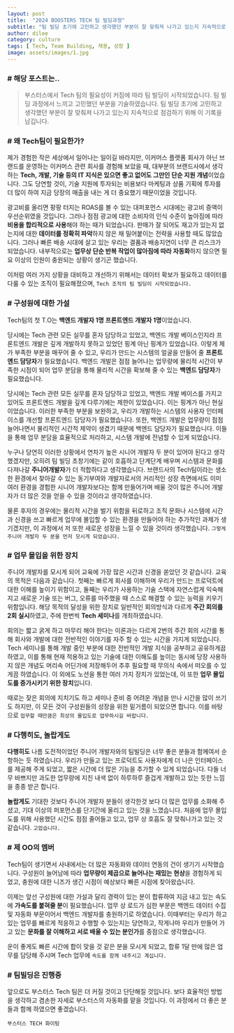 ```yaml
---
layout: post
title:  "2024 BOOSTERS TECH 팀 빌딩과정"
subtitle: "팀 빌딩 초기에 고민하고 생각했던 부분이 잘 맞춰져 나가고 있는지 지속적으로 점검하기 위해 기술하였습니다"
author: dilee
category: culture
tags: [ Tech, Team Building, 채용, 성장 ]
image: assets/images/1.jpg
---
```


### # 해당 포스트는..
> 부스터스에서 Tech 팀의 필요성이 커짐에 따라 팀 빌딩이 시작되었습니다. 팀 빌딩 과정에서 느끼고 고민했던 부분을 기술하였습니다. 팀 빌딩 초기에 고민하고 생각했던 부분이 잘 맞춰져 나가고 있는지 지속적으로 점검하기 위해 이 기록을 남깁니다.

### # 왜 Tech팀이 필요한가?
제가 경험한 작은 세상에서 일어나는 일이길 바라지만, 이커머스 플랫폼 회사가 아닌 브랜드를 운영하는 이커머스 관련 회사를 경험해 보았을 때, 대부분의 브랜드사에서 생각하는 **Tech, 개발, 기술 등의 IT 지식은 있으면 좋고 없어도 그만인 단순 지원 개념**이었습니다. 그도 당연할 것이, 기술 지원에 투자되는 비용보다 마케팅과 상품 기획에 투자를 더 많이 하여 지금 당장의 매출을 내는 게 더 중요했기 때문이었을 것입니다.

광고비를 올리면 팡팡 터지는 ROAS를 볼 수 있는 대퍼포먼스 시대에는 광고비 증액이 우선순위였을 것입니다. 그러나 점점 광고에 대한 소비자의 인식 수준이 높아짐에 따라 **비용을 합리적으로 사용**해야 하는 때가 되었습니다. 판매가 잘 되어도 재고가 있는지 없는지에 대한 **데이터를 정확히 파악**하지 않은 채 밀어붙이는 전략을 사용할 때도 많았습니다. 그러나 빠른 배송 시대에 살고 있는 우리는 결품과 배송지연이 너무 큰 리스크가 되었습니다. 내부적으로는 **업무상 단순 반복 작업이 많아짐에 따라 자동화**하지 않으면 필요 이상의 인원이 충원되는 상황이 생기곤 했습니다.

이처럼 여러 가지 상황을 대비하고 개선하기 위해서는 데이터 확보가 필요하고 데이터를 다룰 수 있는 조직이 필요해졌으며, `Tech 조직의 팀 빌딩이 시작되었습니다.`


### # 구성원에 대한 가설
Tech팀의 첫 T.O는 **백엔드 개발자 1명 프론트엔드 개발자 1명**이었습니다.

당시에는 Tech 관련 모든 실무를 혼자 담당하고 있었고, 백엔드 개발 베이스인지라 프론트엔드 개발은 깊게 개발하지 못하고 있었던 핑계 아닌 핑계가 있었습니다. 이렇게 제가 부족한 부분을 매꾸어 줄 수 있고, 우리가 만드는 시스템의 얼굴을 만들어 줄 **프론트엔드 담당자**가 필요했습니다. 백엔드 개발은 점점 늘어나는 업무량에 물리적 시간이 부족한 시점이 되어 업무 분담을 통해 물리적 시간을 확보해 줄 수 있는 **백엔드 담당자**가 필요했습니다.

당시에는 Tech 관련 모든 실무를 혼자 담당하고 있었고, 백엔드 개발 베이스를 가지고 있어도 프론트엔드 개발을 깊게 다루기에는 제한이 있었습니다. 이는 핑계가 아닌 현실이었습니다. 이러한 부족한 부분을 보완하고, 우리가 개발하는 시스템의 사용자 인터페이스를 개선할 프론트엔드 담당자가 필요했습니다. 또한, 백엔드 개발은 업무량이 점점 늘어나면서 물리적인 시간적 제약이 생겼기 때문에 백엔드 담당자가 필요했습니다. 이들을 통해 업무 분담을 효율적으로 처리하고, 시스템 개발에 전념할 수 있게 되었습니다.

누구나 당연히 이러한 상황에서 연차가 높은 시니어 개발자 두 분이 있어야 된다고 생각했겠지만, 오히려 팀 빌딩 초창기에는 같이 호흡하고 단계단계 배우며 시스템과 문화를 다져나갈 **주니어개발자**가 더 적합하다고 생각했습니다. 브랜드사의 Tech팀이라는 생소한 환경에서 찾아갈 수 있는 동기부여와 개발자로서의 커리적인 성장 측면에서도 이미 여러 환경을 경험한 시니어 개발자보다는 함께 만들어가며 배울 것이 많은 주니어 개발자가 더 많은 것을 얻을 수 있을 것이라고 생각하였습니다.

물론 후자의 경우에는 물리적 시간을 벌기 위함을 뒤로하고 조직 문화나 시스템에 시간과 신경을 쓰고 빠르게 업무에 몰입할 수 있는 환경을 만들어야 하는 추가적인 과제가 생기겠지만, 이 과정에서 저 또한 새로운 성장을 느낄 수 있을 것이라 생각했습니다.
`그렇게 주니어 개발자 두 분을 먼저 모시게 되었습니다.`


### # 업무 몰입을 위한 장치
주니어 개발자를 모시게 되어 교육에 가장 많은 시간과 신경을 쏟았던 것 같습니다. 교육의 목적은 다음과 같습니다. 첫째는 빠르게 회사를 이해하며 우리가 만드는 프로덕트에 대한 이해를 높이기 위함이고, 둘째는 우리가 사용하는 기술 스택에 자연스럽게 익숙해지고 새로운 기술 또는 버그, 오류를 마주했을 때 스스로 해결할 수 있는 능력을 키우기 위함입니다.
해당 목적의 달성을 위한 장치로 일반적인 회의방식과 다르게 **주간 회의를 2회 실시**하였고, 주에 한번씩 **Tech 세미나**를 개최하였습니다.

회의는 짧고 굵게 하고 마무리 해야 한다는 이론과는 다르게 2번의 주간 회의 시간를 통해 회사와 개발에 대한 전반적인 이야기를 자주 할 수 있는 시간을 가지게 되었습니다. Tech 세미나를 통해 개발 중인 부분에 대한 전반적인 개발 지식을 공부하고 공유하게끔 하였고, 이를 통해 현재 적용하고 있는 기술에 대한 이해도를 높이는 동시에 당장 사용하지 않은 개념도 머리속 어딘가에 저장해두어 추후 필요할 때 무의식 속에서 떠오를 수 있게끔 하였습니다. 이 외에도 노션을 통한 여러 가지 장치가 있었는데, 이 또한 **업무 몰입도를 증가시키기 위한 장치**입니다.

때로는 잦은 회의에 지치기도 하고 세미나 준비 중 어려운 개념을 만나 시간을 많이 쓰기도 하지만, 이 모든 것이 구성원들의 성장을 위한 밑거름이 되었으면 합니다. 이를 바탕으로 `업무할 때만큼은 최상의 몰입도로 업무하시길 바랍니다.`


### # 다행히도, 놀랍게도
**다행히도** 나름 도전적이었던 주니어 개발자와의 팀빌딩은 너무 좋은 분들과 함께여서 순항하는 듯 하였습니다. 우리가 만들고 있는 프로덕트도 사용자에게 더 나은 인터페이스를 제공해 주게 되었고, 짧은 시간에 더 많은 기능을 추가할 수 있게 되었습니다. 다들 너무 바쁘지만 과도한 업무량에 지친 내색 없이 하루하루 즐겁게 개발하고 있는 듯한 느낌을 종종 받곤 합니다.

**놀랍게도** 기대한 것보다 주니어 개발자 분들이 생각한것 보다 더 많은 업무를 소화해 주셨고, 기대 이상의 퍼포먼스를 단기간에 올리고 있는 것을 느꼈습니다. 처음에 업무 몰입도를 위해 사용했던 시간도 점점 줄어들고 있고, 업무 상 호흡도 잘 맞춰나가고 있는 것 같습니다.
`고맙습니다.`


### # 제 OO의 멤버
Tech팀이 생기면서 사내에서는 더 많은 자동화와 데이터 연동의 건이 생기기 시작했습니다. 구성원이 늘어남에 따라 **업무량이 제곱으로 늘어나는 재밌는 현상**을 경험하게 되었고, 충원에 대한 니즈가 생긴 시점이 예상보다 빠른 시점에 찾아왔습니다.

이제는 앞선 구성원에 대한 가설과 달리 경력이 있는 분이 합류하여 지금 내고 있는 속도에 **가속도를 붙혀줄 분**이 필요했습니다. 업무 상 로드가 심한 부문은 백엔드 데이터 수집 및 자동화 부문이어서 백엔드 개발자를 충원하기로 하였습니다. 이때부터는 우리가 하고 있는 업무를 빠르게 적응하고 수행할 수 있는지는 당연하고, 작게나마 우리가 만들어 가고 있는 **문화를 잘 이해하고 서로 배울 수 있는 분인가**를 중점으로 생각했습니다.

운이 좋게도 빠른 시간에 합이 맞을 것 같은 분을 모시게 되었고, 합류 1달 만에 많은 업무를 담당해 주시며 Tech 업무에 `속도를 함께 내주시고 계십니다.`


### # 팀빌딩은 진행중
앞으로도 부스터스 Tech 팀은 더 커질 것이고 단단해질 것입니다. 보다 효율적인 방법을 생각하고 겸손한 자세로 부스터스의 자동화를 맡을 것입니다. 이 과정에서 더 좋은 분들과 함께 하였으면 좋겠습니다.

`부스터스 TECH 화이팅`